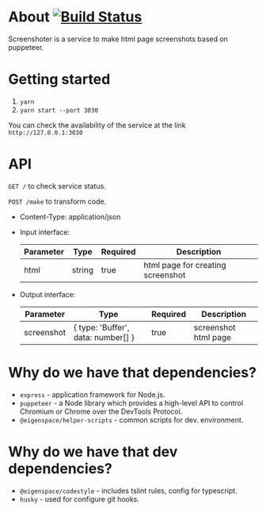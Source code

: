 # About [![Build Status](http://ci.smekalka.com/buildStatus/icon?job=ams.web-screenshoter)](http://ci.smekalka.com/view/AMS/job/ams.web-screenshoter/)

Screenshoter is a service to make html page screenshots based on puppeteer.

# Getting started

1. `yarn`
2. `yarn start --port 3030`

You can check the availability of the service at the link `http://127.0.0.1:3030`

# API

`GET /` to check service status.

`POST /make` to transform code. 

- Content-Type: application/json
- Input interface: 

    | Parameter | Type | Required | Description |
    | ------ | ------ | ------ | ------ |
    | html | string | true | html page for creating screenshot |

- Output interface:

    | Parameter | Type | Required | Description |
    | ------ | ------ | ------ | ------ |
    | screenshot | { type: 'Buffer', data: number[] } | true | screenshot html page |

# Why do we have that dependencies?

* `express` - application framework for Node.js.
* `puppeteer` - a Node library which provides a high-level API to control Chromium or Chrome over the DevTools Protocol.
* `@eigenspace/helper-scripts` - common scripts for dev. environment.

# Why do we have that dev dependencies?

* `@eigenspace/codestyle` - includes tslint rules, config for typescript.
* `husky` - used for configure git hooks.